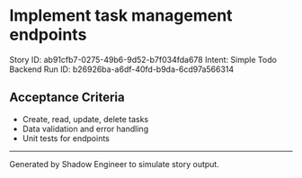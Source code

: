 # Implement task management endpoints

Story ID: ab91cfb7-0275-49b6-9d52-b7f034fda678
Intent: Simple Todo Backend
Run ID: b26926ba-a6df-40fd-b9da-6cd97a566314

## Acceptance Criteria
- Create, read, update, delete tasks
- Data validation and error handling
- Unit tests for endpoints

---
Generated by Shadow Engineer to simulate story output.

